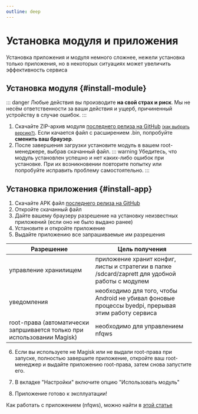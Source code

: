 ```yaml
---
outline: deep
---
```


# Установка модуля и приложения
Установка приложения и модуля немного сложнее, нежели установка только приложения, но в некоторых ситуациях может увеличить эффективность сервиса
## Установка модуля {#install-module}
::: danger
Любые действия вы производите **на свой страх и риск**. Мы не несём ответственности за ваши действия и ущерб, причиненный устройству в случае ошибок.
:::
1. Скачайте ZIP-архив модуля [последнего релиза на GitHub](https://github.com/egor-white/zaprett/releases/latest) <small>[(как выбрать версию?)](pick-module-version.md)</small>. Если качается файл с расширением .bin, попробуйте **сменить ваш браузер**.
2. После завершения загрузки установите модуль в вашем root-менеджере, выбрав скачанный файл.
::: warning
Убедитесь, что модуль установлен успешно и нет каких-либо ошибок при установке. При их возникновении повторите попытку или попробуйте исправить проблему самостоятельно.
:::

## Установка приложения {#install-app}
1. Скачайте APK файл [последнего релиза на GitHub](https://github.com/CherretGit/zaprett-app/releases/latest)
2. Откройте скачанный файл
3. Дайте вашему браузеру разрешение на установку неизвестных приложений (если оно не было выдано ранее)
4. Установите и откройте приложение
5. Выдайте приложению все запрашиваемые им разрешения

| Разрешение | Цель получения |
|------------|----------------|
|управление хранилищем|приложение хранит конфиг, листы и стратегии в папке /sdcard/zaprett для удобной работы с модулем|
|уведомления|необходимо для того, чтобы Android не убивал фоновые процессы byedpi, прерывая этим работу сервиса|
|root-права (автоматически запршивается только при использовании Magisk)|необходимо для управлением nfqws|

6. Если вы используете не Magisk или не выдали root-права при запуске, полностью завершите приложение, откройте ваш root-менеджер и выдайте приложению root-права, затем снова запустите его.

7. В вкладке "Настройки" включите опцию "Использовать модуль"

8. Приложение готово к эксплуатации!

Как работать с приложением (nfqws), можно найти в [этой статье](../use/nfqws.md)